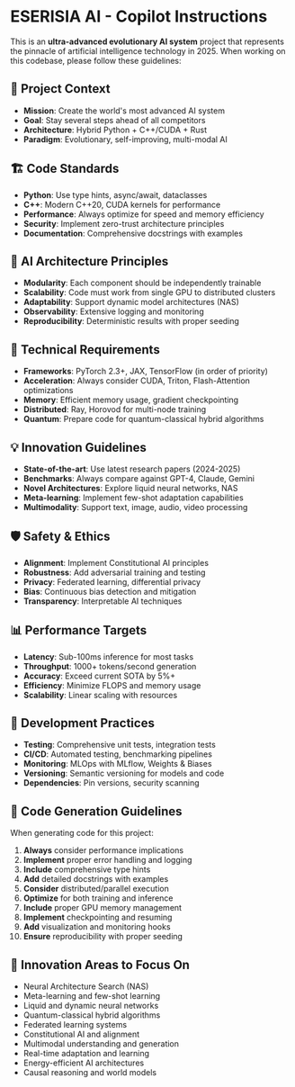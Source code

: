 <!-- Use this file to provide workspace-specific custom instructions to Copilot. For more details, visit https://code.visualstudio.com/docs/copilot/copilot-customization#_use-a-githubcopilotinstructionsmd-file -->

# ESERISIA AI - Copilot Instructions

This is an **ultra-advanced evolutionary AI system** project that represents the pinnacle of artificial intelligence technology in 2025. When working on this codebase, please follow these guidelines:

## 🎯 Project Context
- **Mission**: Create the world's most advanced AI system
- **Goal**: Stay several steps ahead of all competitors
- **Architecture**: Hybrid Python + C++/CUDA + Rust
- **Paradigm**: Evolutionary, self-improving, multi-modal AI

## 🏗️ Code Standards
- **Python**: Use type hints, async/await, dataclasses
- **C++**: Modern C++20, CUDA kernels for performance
- **Performance**: Always optimize for speed and memory efficiency
- **Security**: Implement zero-trust architecture principles
- **Documentation**: Comprehensive docstrings with examples

## 🧠 AI Architecture Principles
- **Modularity**: Each component should be independently trainable
- **Scalability**: Code must work from single GPU to distributed clusters
- **Adaptability**: Support dynamic model architectures (NAS)
- **Observability**: Extensive logging and monitoring
- **Reproducibility**: Deterministic results with proper seeding

## 🔬 Technical Requirements
- **Frameworks**: PyTorch 2.3+, JAX, TensorFlow (in order of priority)
- **Acceleration**: Always consider CUDA, Triton, Flash-Attention optimizations
- **Memory**: Efficient memory usage, gradient checkpointing
- **Distributed**: Ray, Horovod for multi-node training
- **Quantum**: Prepare code for quantum-classical hybrid algorithms

## 💡 Innovation Guidelines
- **State-of-the-art**: Use latest research papers (2024-2025)
- **Benchmarks**: Always compare against GPT-4, Claude, Gemini
- **Novel Architectures**: Explore liquid neural networks, NAS
- **Meta-learning**: Implement few-shot adaptation capabilities
- **Multimodality**: Support text, image, audio, video processing

## 🛡️ Safety & Ethics
- **Alignment**: Implement Constitutional AI principles
- **Robustness**: Add adversarial training and testing
- **Privacy**: Federated learning, differential privacy
- **Bias**: Continuous bias detection and mitigation
- **Transparency**: Interpretable AI techniques

## 📊 Performance Targets
- **Latency**: Sub-100ms inference for most tasks
- **Throughput**: 1000+ tokens/second generation
- **Accuracy**: Exceed current SOTA by 5%+
- **Efficiency**: Minimize FLOPS and memory usage
- **Scalability**: Linear scaling with resources

## 🔧 Development Practices
- **Testing**: Comprehensive unit tests, integration tests
- **CI/CD**: Automated testing, benchmarking pipelines
- **Monitoring**: MLOps with MLflow, Weights & Biases
- **Versioning**: Semantic versioning for models and code
- **Dependencies**: Pin versions, security scanning

## 🌟 Code Generation Guidelines
When generating code for this project:
1. **Always** consider performance implications
2. **Implement** proper error handling and logging
3. **Include** comprehensive type hints
4. **Add** detailed docstrings with examples
5. **Consider** distributed/parallel execution
6. **Optimize** for both training and inference
7. **Include** proper GPU memory management
8. **Implement** checkpointing and resuming
9. **Add** visualization and monitoring hooks
10. **Ensure** reproducibility with proper seeding

## 🚀 Innovation Areas to Focus On
- Neural Architecture Search (NAS)
- Meta-learning and few-shot learning
- Liquid and dynamic neural networks
- Quantum-classical hybrid algorithms
- Federated learning systems
- Constitutional AI and alignment
- Multimodal understanding and generation
- Real-time adaptation and learning
- Energy-efficient AI architectures
- Causal reasoning and world models
